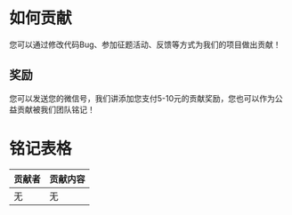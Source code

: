 # 如何贡献
您可以通过修改代码Bug、参加征题活动、反馈等方式为我们的项目做出贡献！

## 奖励
您可以发送您的微信号，我们讲添加您支付5-10元的贡献奖励，您也可以作为公益贡献被我们团队铭记！

# 铭记表格
| 贡献者 | 贡献内容 |
| -----  | ------- |
| 无     | 无       |
